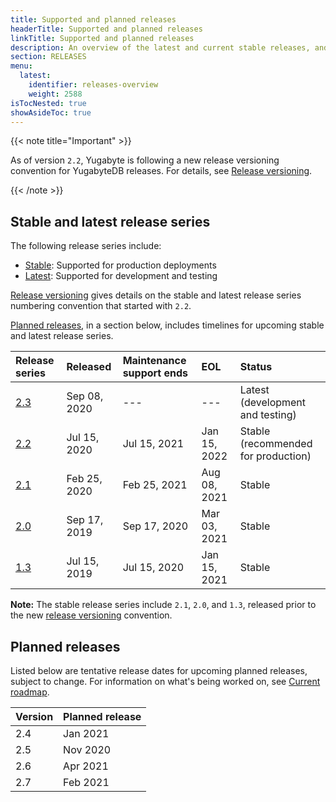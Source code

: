 ```yaml
---
title: Supported and planned releases
headerTitle: Supported and planned releases
linkTitle: Supported and planned releases
description: An overview of the latest and current stable releases, and planned releases.
section: RELEASES
menu:
  latest:
    identifier: releases-overview
    weight: 2588 
isTocNested: true
showAsideToc: true
---
```


{{< note title="Important" >}}

As of version `2.2`, Yugabyte is following a new release versioning convention for YugabyteDB releases.  For details, see [Release versioning](../versioning).

{{< /note >}}

## Stable and latest release series

The following release series include:

- [Stable](../versioning/#stable-releases): Supported for production deployments
- [Latest](../versioning/#latest-releases): Supported for development and testing

[Release versioning](../versioning) gives details on the stable and latest release series numbering convention that started with `2.2`.

[Planned releases](#planned-releases), in a section below, includes timelines for upcoming stable and latest release series.

| Release series                           | Released    | Maintenance support ends | EOL              | Status                              |
| :-------------------------------- | :----------- | :------------------------ | :---------------- | :----------------------------------- |
| [2.3](../whats-new)               | Sep 08, 2020 | ---                      | ---             | Latest (development and testing)
| [2.2](../earlier-releases/v2.2.0) | Jul 15, 2020 | Jul 15, 2021             | Jan 15, 2022    | Stable (recommended for production)
| [2.1](../earlier-releases/v2.1.0) | Feb 25, 2020 | Feb 25, 2021             | Aug 08, 2021    | Stable
| [2.0](../earlier-releases/v2.0.0) | Sep 17, 2019 | Sep 17, 2020             | Mar 03, 2021    | Stable
| [1.3](../earlier-releases/v1.3.0) | Jul 15, 2019 | Jul 15, 2020             | Jan 15, 2021    | Stable

**Note:** The stable release series include `2.1`, `2.0`, and `1.3`, released prior to the new [release versioning](../) convention.

## Planned releases

Listed below are tentative release dates for upcoming planned releases, subject to change. For information on what's being worked on, see [Current roadmap](https://github.com/yugabyte/yugabyte-db#current-roadmap).

| Version | Planned release |
| :------ | --------------- |
| 2.4     | Jan 2021        |
| 2.5     | Nov 2020        |
| 2.6     | Apr 2021        |
| 2.7     | Feb 2021        |
